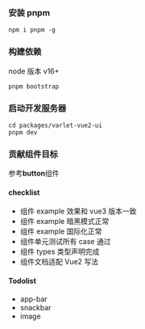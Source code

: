 ### 安装 pnpm

```shell
npm i pnpm -g
```

### 构建依赖

node 版本 v16+

```shell
pnpm bootstrap
```

### 启动开发服务器

```shell
cd packages/varlet-vue2-ui
pnpm dev
```

### 贡献组件目标

参考**button**组件

#### checklist

- 组件 example 效果和 vue3 版本一致
- 组件 example 暗黑模式正常
- 组件 example 国际化正常
- 组件单元测试所有 case 通过
- 组件 types 类型声明完成
- 组件文档适配 Vue2 写法

#### Todolist

- app-bar
- snackbar
- image

